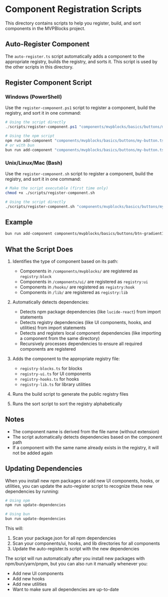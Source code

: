 # Component Registration Scripts

This directory contains scripts to help you register, build, and sort components in the MVPBlocks project.

## Auto-Register Component

The `auto-register.ts` script automatically adds a component to the appropriate registry, builds the registry, and sorts it. This script is used by the other scripts in this directory.

## Register Component Script

### Windows (PowerShell)

Use the `register-component.ps1` script to register a component, build the registry, and sort it in one command:

```powershell
# Using the script directly
./scripts/register-component.ps1 "components/mvpblocks/basics/buttons/my-button.tsx"

# Using the npm script
npm run add-component "components/mvpblocks/basics/buttons/my-button.tsx"
# or with bun
bun run add-component "components/mvpblocks/basics/buttons/my-button.tsx"
```

### Unix/Linux/Mac (Bash)

Use the `register-component.sh` script to register a component, build the registry, and sort it in one command:

```bash
# Make the script executable (first time only)
chmod +x ./scripts/register-component.sh

# Using the script directly
./scripts/register-component.sh "components/mvpblocks/basics/buttons/my-button.tsx"
```

## Example

```bash
bun run add-component components/mvpblocks/basics/buttons/btn-gradient1.tsx
```

## What the Script Does

1. Identifies the type of component based on its path:
   - Components in `/components/mvpblocks/` are registered as `registry:block`
   - Components in `/components/ui/` are registered as `registry:ui`
   - Components in `/hooks/` are registered as `registry:hook`
   - Components in `/lib/` are registered as `registry:lib`

2. Automatically detects dependencies:
   - Detects npm package dependencies (like `lucide-react`) from import statements
   - Detects registry dependencies (like UI components, hooks, and utilities) from import statements
   - Detects and registers local component dependencies (like importing a component from the same directory)
   - Recursively processes dependencies to ensure all required components are registered

3. Adds the component to the appropriate registry file:
   - `registry-blocks.ts` for blocks
   - `registry-ui.ts` for UI components
   - `registry-hooks.ts` for hooks
   - `registry-lib.ts` for library utilities

4. Runs the build script to generate the public registry files

5. Runs the sort script to sort the registry alphabetically

## Notes

- The component name is derived from the file name (without extension)
- The script automatically detects dependencies based on the component path
- If a component with the same name already exists in the registry, it will not be added again

## Updating Dependencies

When you install new npm packages or add new UI components, hooks, or utilities, you can update the auto-register script to recognize these new dependencies by running:

```bash
# Using npm
npm run update-dependencies

# Using bun
bun run update-dependencies
```

This will:

1. Scan your package.json for all npm dependencies
2. Scan your components/ui, hooks, and lib directories for all components
3. Update the auto-register.ts script with the new dependencies

The script will run automatically after you install new packages with npm/bun/yarn/pnpm, but you can also run it manually whenever you:

- Add new UI components
- Add new hooks
- Add new utilities
- Want to make sure all dependencies are up-to-date